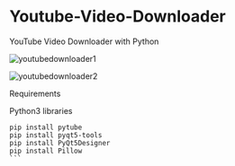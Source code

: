 # Youtube-Video-Downloader
YouTube Video Downloader with Python

![youtubedownloader1](https://user-images.githubusercontent.com/60680749/151404941-fff3e7b5-9a2d-4ad0-bbef-9af3d2cbbf9b.png)

![youtubedownloader2](https://user-images.githubusercontent.com/60680749/151404957-e789f80f-f41e-4e04-9e4c-8bae768bfcee.png)




Requirements

Python3 libraries
````
pip install pytube
pip install pyqt5-tools
pip install PyQt5Designer
pip install Pillow
```
